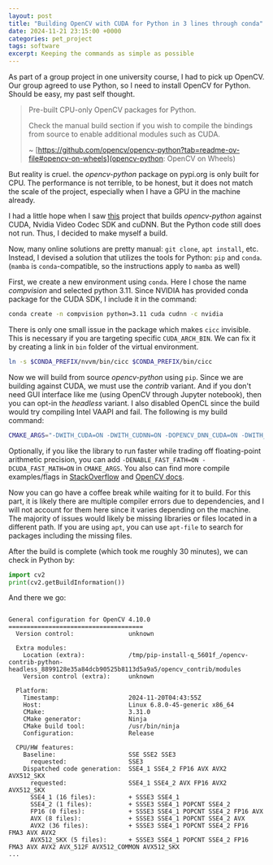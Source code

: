 ```yaml
---
layout: post
title: "Building OpenCV with CUDA for Python in 3 lines through conda"
date: 2024-11-21 23:15:00 +0000
categories: pet_project
tags: software
excerpt: Keeping the commands as simple as possible
---
```


As part of a group project in one university course, I had to pick up OpenCV.
Our group agreed to use Python, so I need to install OpenCV for Python. Should be easy, my past self thought.

> Pre-built CPU-only OpenCV packages for Python.
>
> Check the manual build section if you wish to compile the bindings from source to enable additional modules such as CUDA.
>
> ~ [https://github.com/opencv/opencv-python?tab=readme-ov-file#opencv-on-wheels](opencv-python: OpenCV on Wheels)

But reality is cruel. the _opencv-python_ package on pypi.org is only built for CPU.
The performance is not terrible, to be honest, but it does not match the scale of the project, especially when I have a GPU in the machine already.

I had a little hope when I saw [this](https://github.com/cudawarped/opencv-python-cuda-wheels) project that builds _opencv-python_ against CUDA, Nvidia Video Codec SDK and cuDNN.
But the Python code still does not run. Thus, I decided to make myself a build.

Now, many online solutions are pretty manual: `git clone`, `apt install`, etc. Instead, I devised a solution that utilizes the tools for Python: `pip` and `conda`. (`mamba` is `conda`-compatible, so the instructions apply to `mamba` as well)

First, we create a new environment using `conda`. Here I chose the name _compvision_ and selected python 3.11. Since NVIDIA has provided conda package for the CUDA SDK, I include it in the command:

```bash
conda create -n compvision python=3.11 cuda cudnn -c nvidia
```

There is only one small issue in the package which makes `cicc` invisible. This is necessary if you are targeting specific `CUDA_ARCH_BIN`. We can fix it by creating a link in `bin` folder of the virtual environment.

```bash
ln -s $CONDA_PREFIX/nvvm/bin/cicc $CONDA_PREFIX/bin/cicc
```

Now we will build from source _opencv-python_ using `pip`. Since we are building against CUDA, we must use the _contrib_ variant. And if you don't need GUI interface like me (using OpenCV through Jupyter notebook), then you can opt-in the _headless_ variant. I also disabled OpenCL since the build would try compiling Intel VAAPI and fail. The following is my build command:

```bash
CMAKE_ARGS="-DWITH_CUDA=ON -DWITH_CUDNN=ON -DOPENCV_DNN_CUDA=ON -DWITH_NVCUVID=OFF -DCUDA_ARCH_BIN=7.5 -DWITH_CUBLAS=ON -DWITH_OPENCL=OFF" pip install --no-binary opencv-contrib-python-headless opencv-contrib-python-headless
```

Optionally, if you like the library to run faster while trading off floating-point arithmetic precision, you can add `-DENABLE_FAST_FATH=ON -DCUDA_FAST_MATH=ON` in `CMAKE_ARGS`. You also can find more compile examples/flags in [StackOverflow](https://stackoverflow.com/questions/70334087/how-to-build-opencv-from-source-with-python-binding) and [OpenCV docs](https://docs.opencv.org/4.x/db/d05/tutorial_config_reference.html).

Now you can go have a coffee break while waiting for it to build. For this part, it is likely there are multiple compiler errors due to dependencies, and I will not account for them here since it varies depending on the machine. The majority of issues would likely be missing libraries or files located in a different path. If you are using `apt`, you can use `apt-file` to search for packages including the missing files.

After the build is complete (which took me roughly 30 minutes), we can check in Python by:

```py
import cv2
print(cv2.getBuildInformation())
```

And there we go:

```

General configuration for OpenCV 4.10.0 =====================================
  Version control:               unknown

  Extra modules:
    Location (extra):            /tmp/pip-install-q_5601f_/opencv-contrib-python-headless_8899128e35a84dcb90525b8113d5a9a5/opencv_contrib/modules
    Version control (extra):     unknown

  Platform:
    Timestamp:                   2024-11-20T04:43:55Z
    Host:                        Linux 6.8.0-45-generic x86_64
    CMake:                       3.31.0
    CMake generator:             Ninja
    CMake build tool:            /usr/bin/ninja
    Configuration:               Release

  CPU/HW features:
    Baseline:                    SSE SSE2 SSE3
      requested:                 SSE3
    Dispatched code generation:  SSE4_1 SSE4_2 FP16 AVX AVX2 AVX512_SKX
      requested:                 SSE4_1 SSE4_2 AVX FP16 AVX2 AVX512_SKX
      SSE4_1 (16 files):         + SSSE3 SSE4_1
      SSE4_2 (1 files):          + SSSE3 SSE4_1 POPCNT SSE4_2
      FP16 (0 files):            + SSSE3 SSE4_1 POPCNT SSE4_2 FP16 AVX
      AVX (8 files):             + SSSE3 SSE4_1 POPCNT SSE4_2 AVX
      AVX2 (36 files):           + SSSE3 SSE4_1 POPCNT SSE4_2 FP16 FMA3 AVX AVX2
      AVX512_SKX (5 files):      + SSSE3 SSE4_1 POPCNT SSE4_2 FP16 FMA3 AVX AVX2 AVX_512F AVX512_COMMON AVX512_SKX
...
```
